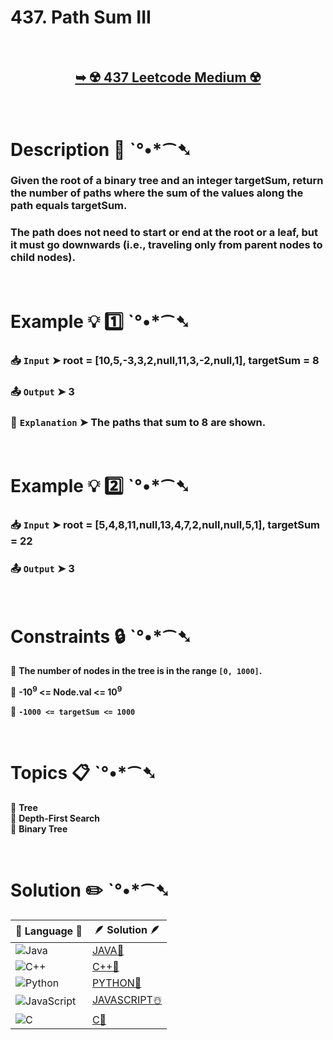 # 437. Path Sum III

</br>

<h2 align="center"> 

<a href="https://leetcode.com/problems/path-sum-iii/description/?envType=study-plan-v2&envId=leetcode-75"><strong>➥ ☢️ 437 Leetcode Medium ☢️ </strong></a>
</h2>

</br>

# Description 📜 ˋ°•*⁀➷

### Given the root of a binary tree and an integer targetSum, return the number of paths where the sum of the values along the path equals targetSum.

### The path does not need to start or end at the root or a leaf, but it must go downwards (i.e., traveling only from parent nodes to child nodes).

</br>

# Example 💡 1️⃣ ˋ°•*⁀➷

  ### 📥 `Input`  ➤ root = [10,5,-3,3,2,null,11,3,-2,null,1], targetSum = 8

  ### 📤 `Output`  ➤ 3

  ### 🔦 `Explanation`  ➤ The paths that sum to 8 are shown.

</br>

# Example 💡 2️⃣ ˋ°•*⁀➷

  ### 📥 `Input` ➤ root = [5,4,8,11,null,13,4,7,2,null,null,5,1], targetSum = 22

  ### 📤 `Output`  ➤ 3

</br>

# Constraints 🔒 ˋ°•*⁀➷

🔹 **The number of nodes in the tree is in the range `[0, 1000]`.** </br>

🔹 **-10<sup>9</sup> <= Node.val <= 10<sup>9</sup>** </br>

🔹 **`-1000 <= targetSum <= 1000`** </br>

</br>

# Topics 📋 ˋ°•*⁀➷

🔸 **Tree**  </br>
🔸 **Depth-First Search**  </br>
🔸 **Binary Tree**  </br>

</br>

# Solution ✏️ ˋ°•*⁀➷

| 📒 Language 📒  | 🪶 Solution 🪶 |
| ------------- | ------------- |
|  ![Java](https://img.shields.io/badge/java-%23ED8B00.svg?style=for-the-badge&logo=openjdk&logoColor=white)  | [JAVA🍁]() |
|  ![C++](https://img.shields.io/badge/c++-%2300599C.svg?style=for-the-badge&logo=c%2B%2B&logoColor=white)  | [C++🎲]()  |
|  ![Python](https://img.shields.io/badge/python-3670A0?style=for-the-badge&logo=python&logoColor=ffdd54)    | [PYTHON🍰]() |
| ![JavaScript](https://img.shields.io/badge/javascript-%23323330.svg?style=for-the-badge&logo=javascript&logoColor=%23F7DF1E)   | [JAVASCRIPT☃️]() |
|   ![C](https://img.shields.io/badge/c-%2300599C.svg?style=for-the-badge&logo=c&logoColor=white)   | [C💖]()  |
